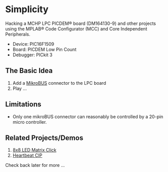 # Simplicity

Hacking a MCHP LPC PICDEM® board (DM164130-9) and other projects using the MPLAB® Code Configurator (MCC) and Core Independent Peripherals.

* Device: PIC16F1509
* Board: PICDEM Low Pin Count 
* Debugger: PICkit 3

## The Basic Idea
1. Add a [MikroBUS](http://www.mikroe.com/mikrobus/) connector to the LPC board 
2. Play ...

     
## Limitations
* Only one mikroBUS connector can reasonably be controlled by a 20-pin micro controller.  


## Related Projects/Demos
1. [8x8 LED Matrix Click](https://github.com/luciodj/LED8x8-Click) 
2. [Heartbeat CIP](https://github.com/luciodj/Heartbeat)

Check back later for more ...    
     

    


